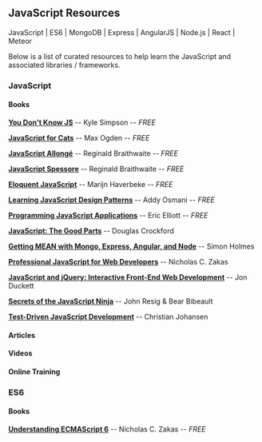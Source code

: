 ## JavaScript Resources

JavaScript | ES6 | MongoDB | Express | AngularJS | Node.js | React | Meteor

Below is a list of curated resources to help learn the JavaScript and associated libraries / frameworks.

### JavaScript

#### Books

**[You Don't Know JS](https://github.com/getify/You-Dont-Know-JS)** -- Kyle Simpson -- _FREE_

**[JavaScript for Cats](http://jsforcats.com/)** -- Max Ogden -- _FREE_

**[JavaScript Allongé](https://leanpub.com/javascript-allonge/)** -- Reginald Braithwaite -- _FREE_

**[JavaScript Spessore](https://leanpub.com/javascript-spessore)** -- Reginald Braithwaite -- _FREE_

**[Eloquent JavaScript](http://eloquentjavascript.net/)** -- Marijn Haverbeke -- _FREE_

**[Learning JavaScript Design Patterns](http://www.addyosmani.com/resources/essentialjsdesignpatterns/book/)** -- Addy Osmani -- _FREE_

**[Programming JavaScript Applications](http://chimera.labs.oreilly.com/books/1234000000262/index.html)** -- Eric Elliott -- _FREE_

**[JavaScript: The Good Parts](http://www.amazon.com/dp/0596517742/ref=wl_it_dp_o_pC_nS_ttl?_encoding=UTF8&colid=1CVGNYPSQ62NC&coliid=I2GN2SHPTUP0XB)** -- Douglas Crockford

**[Getting MEAN with Mongo, Express, Angular, and Node](http://www.amazon.com/dp/1617292036/ref=wl_it_dp_o_pC_nS_ttl?_encoding=UTF8&colid=1CVGNYPSQ62NC&coliid=IOURHPAZYF4UX)** -- Simon Holmes

**[Professional JavaScript for Web Developers](http://www.amazon.com/dp/1617292036/ref=wl_it_dp_o_pC_nS_ttl?_encoding=UTF8&colid=1CVGNYPSQ62NC&coliid=IOURHPAZYF4UX)** -- Nicholas C. Zakas

**[JavaScript and jQuery: Interactive Front-End Web Development](http://www.amazon.com/JavaScript-JQuery-Interactive-Front-End-Development/dp/1118531647/ref=sr_1_1?s=books&ie=UTF8&qid=1434224616&sr=1-1&keywords=javascript+and+jquery)** -- Jon Duckett

**[Secrets of the JavaScript Ninja](http://www.amazon.com/gp/product/193398869X?ie=UTF8&tag=rebasbl-20&linkCode=as2&camp=1789&creative=390957&creativeASIN=193398869X)** -- John Resig & Bear Bibeault

**[Test-Driven JavaScript Development](http://www.amazon.com/gp/product/0321683919?ie=UTF8&tag=rebasbl-20&linkCode=as2&camp=1789&creative=390957&creativeASIN=0321683919)** -- Christian Johansen

#### Articles

#### Videos

#### Online Training

### ES6

#### Books

**[Understanding ECMAScript 6](https://leanpub.com/understandinges6/read/)** -- Nicholas C. Zakas -- _FREE_
